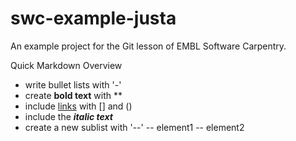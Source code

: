 # swc-example-justa
An example project for the Git lesson of EMBL Software Carpentry.

Quick Markdown Overview

- write bullet lists with '-'
- create **bold text** with **
- include [links](https:/embl.de) with [] and ()
- include the ***italic text***
- create a new sublist with '--'
-- element1
-- element2
